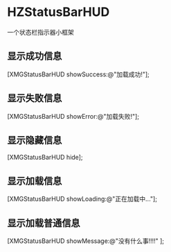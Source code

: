 # HZStatusBarHUD
一个状态栏指示器小框架
## 显示成功信息
[XMGStatusBarHUD showSuccess:@"加载成功!"];

## 显示失败信息
[XMGStatusBarHUD showError:@"加载失败!"];

## 显示隐藏信息
[XMGStatusBarHUD hide];

## 显示加载信息
[XMGStatusBarHUD showLoading:@"正在加载中..."];

## 显示加载普通信息
[XMGStatusBarHUD showMessage:@"没有什么事!!!!" ];
